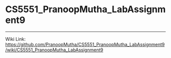 # CS5551_PranoopMutha_LabAssignment9

***********************************************************************************

Wiki Link: https://github.com/PranoopMutha/CS5551_PranoopMutha_LabAssignment9/wiki/CS5551_PranoopMutha_LabAssignment9